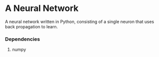 # A Neural Network
A neural network written in Python, consisting of a single neuron that uses back propagation to learn.

### Dependencies
1. numpy
